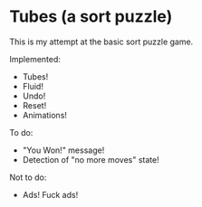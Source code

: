 # Tubes (a sort puzzle)

This is my attempt at the basic sort puzzle game.

Implemented:

* Tubes!
* Fluid!
* Undo!
* Reset!
* Animations!

To do:

* "You Won!" message!
* Detection of "no more moves" state!

Not to do:

* Ads!  Fuck ads!
